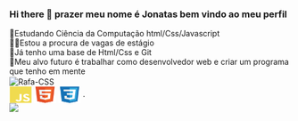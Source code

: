 ### Hi there 👋 prazer meu  nome é Jonatas bem vindo ao meu perfil 

<div>
📖Estudando Ciência da Computação  html/Css/Javascript <br>
🏃‍♂️Estou a procura de vagas de estágio  <br>
🤔Já tenho uma base de Html/Css e Git <br>
💭Meu alvo futuro é trabalhar como desenvolvedor web  e criar um programa  que tenho em mente<br>
</div>
 <img align="center" alt="Rafa-CSS" height="30" width="40" src="https://miro.medium.com/v2/resize:fit:720/format:webp/1*bY8DM2-bGE2DCUPqvGtJJw.jpeg>

<div style="display: inline_block"><br>
  <img align="center" alt="Rafa-Js" height="30" width="40" src="https://raw.githubusercontent.com/devicons/devicon/master/icons/javascript/javascript-plain.svg">
  <img align="center" alt="Rafa-HTML" height="30" width="40" src="https://raw.githubusercontent.com/devicons/devicon/master/icons/html5/html5-original.svg">
  <img align="center" alt="Rafa-CSS" height="30" width="40" src="https://raw.githubusercontent.com/devicons/devicon/master/icons/css3/css3-original.svg">

</div>
.<br>
  
<div>
   <a href = "mailto:jonatlwg@gmail.com"><img src="https://img.shields.io/badge/-Gmail-%23333?style=for-the-badge&logo=gmail&logoColor=white" target="_blank"></a>
  
  </div>
 


  
